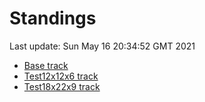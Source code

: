 # Standings

Last update: Sun May 16 20:34:52 GMT 2021

* [Base track](comps/Base/2021-05-16/standings.md)
* [Test12x12x6 track](comps/Test12x12x6/2021-05-16/standings.md)
* [Test18x22x9 track](comps/Test18x22x9/2021-05-16/standings.md)
